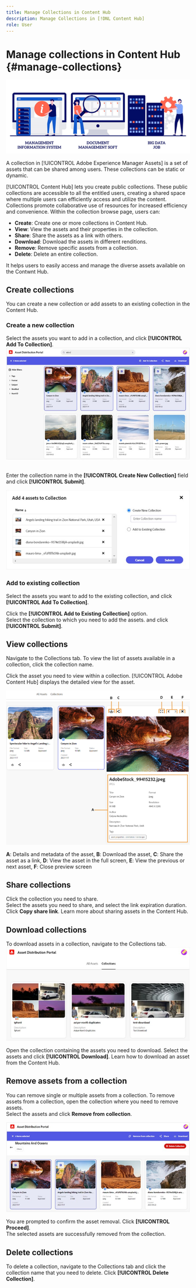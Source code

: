 ```yaml
---
title: Manage Collections in Content Hub
description: Manage Collections in [!DNL Content Hub]
role: User
---
```

# Manage collections in Content Hub {#manage-collections}

![Download multiple assets](assets/manage-collections.jpg)

A collection in [!UICONTROL Adobe Experience Manager Assets] is a set of assets that can be shared among users. These collections can be static or dynamic.

[!UICONTROL Content Hub] lets you create public collections. These public collections are accessible to all the entitled users, creating a shared space where multiple users can efficiently access and utilize the content. Collections promote collaborative use of resources for increased efficiency and convenience. Within the collection browse page, users can: 

* **Create**: Create one or more collections in Content Hub. 
* **View**: View the assets and their properties in the collection.  
* **Share**: Share the assets as a link with others. 
* **Download**: Download the assets in different renditions. 
* **Remove**: Remove specific assets from a collection. 
* **Delete**: Delete an entire collection. 

It helps users to easily access and manage the diverse assets available on the Contwnt Hub. 

## Create collections

You can create a new collection or add assets to an existing collection in the Content Hub.

### Create a new collection 

Select the assets you want to add in a collection, and click **[!UICONTROL Add To Collection]**.
![Download multiple assets](assets/create-collection.jpg)

<br> Enter the collection name in the **[!UICONTROL Create New Collection]** field and click **[!UICONTROL Submit]**.

![Create a new collection](assets/create-new-collection.jpg)

### Add to existing collection 

Select the assets you want to add to the existing collection, and click **[!UICONTROL Add To Collection]**.

Click the **[!UICONTROL Add to Existing Collection]** option. <br>Select the collection to which you need to add the assets. and click **[!UICONTROL Submit]**.

## View collections 

Navigate to the Collections tab. To view the list of assets available in a collection, click the collection name.

Click the asset you need to view within a collection. [!UICONTROL Adobe Content Hub] displays the detailed view for the asset. 

![Asset details](assets/view-asset.jpg)

**A**: Details and metadata of the asset, **B**: Download the asset, **C**: Share the asset as a link, **D**: View the asset in the full screen, **E**: View the previous or next asset, **F**: Close preview screen 

## Share collections 

Click the collection you need to share. 
<br> Select the assets you need to share, and select the link expiration duration. 
<br> Click **Copy share link**. Learn more about sharing assets in the Content Hub. 

## Download collections 

To download assets in a collection, navigate to the Collections tab.   
![Collection tab](assets/collection-tab.jpg)

Open the collection containing the assets you need to download. Select the assets and click **[!UICONTROL Download]**. 
Learn how to download an asset from the Content Hub. 

## Remove assets from a collection 

You can remove single or multiple assets from a collection. To remove assets from a collection, open the collection where you need to remove assets. 
<br> Select the assets and click **Remove from collection**. 

 ![Remove collection](assets/remove-collections.jpg)

 
You are prompted to confirm the asset removal. Click **[!UICONTROL Proceed]**.  
The selected assets are successfully removed from the collection. 

## Delete collections 

To delete a collection, navigate to the Collections tab and click the collection name that you need to delete.
Click **[!UICONTROL Delete Collection]**.
 